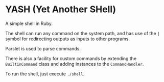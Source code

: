 YASH (Yet Another SHell)
========================

A simple shell in Ruby.

The shell can run any command on the system path, and has use of the `|` symbol
for redirecting outputs as inputs to other programs. 

Parslet is used to parse commands. 

There is also a facility for custom commands by extending the `BuiltinCommand` 
class and adding instances to the `CommandHandler`.

To run the shell, just execute `./shell`.
